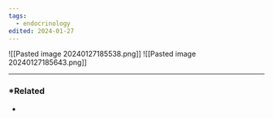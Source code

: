 ```yaml
---
tags:
  - endocrinology
edited: 2024-01-27
---
```

![[Pasted image 20240127185538.png]]
![[Pasted image 20240127185643.png]]



---
### *Related
- 